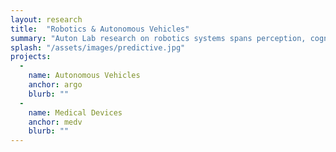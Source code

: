 ```yaml
---
layout: research
title:  "Robotics & Autonomous Vehicles"
summary: "Auton Lab research on robotics systems spans perception, cognition, and actuaion. Current application domains for robotics research include autonomous trama care robots as well as autonomous vehicles."
splash: "/assets/images/predictive.jpg"
projects:
  - 
    name: Autonomous Vehicles
    anchor: argo
    blurb: ""
  -
    name: Medical Devices
    anchor: medv
    blurb: ""
---
```

